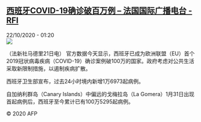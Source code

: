 <!--1603331711000-->
[西班牙COVID-19确诊破百万例 – 法国国际广播电台 - RFI](http://www.rfi.fr//cn/contenu/20201022-%E8%A5%BF%E7%8F%AD%E7%89%99covid-19%E7%A1%AE%E8%AF%8A%E7%A0%B4%E7%99%BE%E4%B8%87%E4%BE%8B)
------

<div>22/10/2020 - 01:20</div><img src="https://s.rfi.fr/media/display/dfd5d226-13f6-11eb-a979-005056a98db9/w:310/p:16x9/int0003b.201022072005.jpg"><div class="t-content__body u-clearfix"><p>（法新社马德里21日电）    官方数据今天显示，西班牙已成为欧洲联盟（EU）首个2019冠状病毒疾病（COVID-19）确诊案例破100万的国家。政府考虑对公共生活采取新限制措施，以遏制疾病扩散。</p><p>    西班牙卫生部宣布，过去24小时境内新增1万6973起病例。</p><p>    自加纳利群岛（Canary Islands）中偏远的戈梅拉岛（La Gomera）1月31日出现首起病例后，西班牙至今累计已有100万5295起病例。</p><p class="t-copyright">© 2020 AFP</p>        </div>
